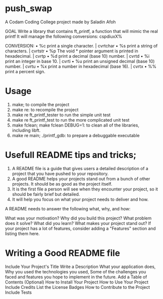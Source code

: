 # push_swap
A Codam Coding College project made by Saladin Afoh

GOAL Write a library that contains ft_printf, a function
		that will mimic the real printf
		It will manage the following conversions: cspdiuxX%

CONVERSION:
		• %c print a single character. | cvrtchar
		• %s print a string of characters. | cvrtstr
		• %p The void * pointer argument is printed in hexadecimal. | cvrtp
		• %d print a decimal (base 10) number. | cvrtd
		• %i print an integer in base 10. | cvrti
		• %u print an unsigned decimal (base 10) number. | cvrtu
		• %x print a number in hexadecimal (base 16). | cvrtx
		• %% print a percent sign.

# Usage
1. make;
	to compile the project
2. make re:
	to recompile the project
3. make re ft_printf_tester
	to run the simple unit test
4. make re ft_printf_test
	to run the more complicated unit test
5. make fclean; make fclean DEBUG=1:
	to clean all of the libraries, including libft.
6. make re main; ./printf_gdb:
	to prepare a debuggable executable

# Usefull README tips and tricks;
1. A README file is a guide that gives users a detailed description
	of a project that you have pushed to your repository.
2. A good README helps your projects stand out from a bunch of other 
	projects. It should be as good as the project itself.
3. It is the first file a person will see when they encounter your project,
	so it should be fairly brief but detailed.
4. It will help you focus on what your project needs to deliver and how.

A README needs to answer the following what, why, and how:

What was your motivation?
Why did you build this project?
What problem does it solve?
What did you learn?
What makes your project stand out? 
If your project has a lot of features, 
consider adding a "Features" section and listing them here.

# Writing a Good README file
Include Your Project's Title
Write a Description
	What your application does,
	Why you used the technologies you used,
	Some of the challenges you faced and features you hope to implement in the future.
Add a Table of Contents (Optional)
How to Install Your Project
How to Use Your Project
Include Credits
List the License
Badges
How to Contribute to the Project
Include Tests
